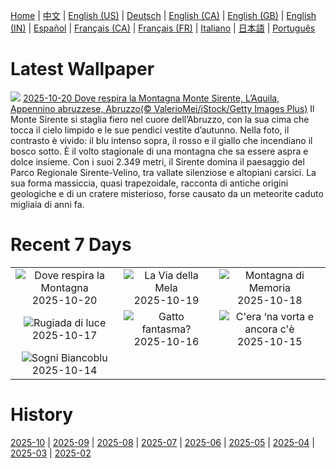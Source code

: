 [Home](../README.md) | [中文](zh-CN.md) | [English (US)](en-US.md) | [Deutsch](de-DE.md) | [English (CA)](en-CA.md) | [English (GB)](en-GB.md) | [English (IN)](en-IN.md) | [Español](es-ES.md) | [Français (CA)](fr-CA.md) | [Français (FR)](fr-FR.md) | [Italiano](it-IT.md) | [日本語](ja-JP.md) | [Português](pt-BR.md)

# Latest Wallpaper
![](https://www.bing.com/th?id=OHR.MonteVelino_IT-IT3560922998_UHD.jpg)
[2025-10-20 Dove respira la Montagna Monte Sirente, L’Aquila, Appennino abruzzese, Abruzzo(© ValerioMei/iStock/Getty Images Plus)](https://www.bing.com/th?id=OHR.MonteVelino_IT-IT3560922998_UHD.jpg)
Il Monte Sirente si staglia fiero nel cuore dell’Abruzzo, con la sua cima che tocca il cielo limpido e le sue pendici vestite d’autunno. Nella foto, il contrasto è vivido: il blu intenso sopra, il rosso e il giallo che incendiano il bosco sotto. È il volto stagionale di una montagna che sa essere aspra e dolce insieme. Con i suoi 2.349 metri, il Sirente domina il paesaggio del Parco Regionale Sirente-Velino, tra vallate silenziose e altopiani carsici. La sua forma massiccia, quasi trapezoidale, racconta di antiche origini geologiche e di un cratere misterioso, forse causato da un meteorite caduto migliaia di anni fa.

# Recent 7 Days
|  |  |  |
|:---:|:---:|:---:|
| ![](https://www.bing.com/th?id=OHR.MonteVelino_IT-IT3560922998_400x240.jpg "Dove respira la Montagna") 2025-10-20 | ![](https://www.bing.com/th?id=OHR.AppleHarvest_IT-IT5097872134_400x240.jpg "La Via della Mela") 2025-10-19 | ![](https://www.bing.com/th?id=OHR.SilburyHill_IT-IT5036622504_400x240.jpg "Montagna di Memoria") 2025-10-18 |
| ![](https://www.bing.com/th?id=OHR.RockRiverFalls_IT-IT4967817075_400x240.jpg "Rugiada di luce") 2025-10-17 | ![](https://www.bing.com/th?id=OHR.SiberianLynx_IT-IT9885681179_400x240.jpg "Gatto fantasma?") 2025-10-16 | ![](https://www.bing.com/th?id=OHR.FontanaDiTrevi_IT-IT9781844919_400x240.jpg "C'era ‘na vorta e ancora c'è") 2025-10-15 |
| ![](https://www.bing.com/th?id=OHR.OiaSantorini_IT-IT9704470316_400x240.jpg "Sogni Biancoblu") 2025-10-14 |  |  |

# History
[2025-10](../archives/wallpaper/it-IT/w_2025_10.md) | [2025-09](../archives/wallpaper/it-IT/w_2025_09.md) | [2025-08](../archives/wallpaper/it-IT/w_2025_08.md) | [2025-07](../archives/wallpaper/it-IT/w_2025_07.md) | [2025-06](../archives/wallpaper/it-IT/w_2025_06.md) | [2025-05](../archives/wallpaper/it-IT/w_2025_05.md) | [2025-04](../archives/wallpaper/it-IT/w_2025_04.md) | [2025-03](../archives/wallpaper/it-IT/w_2025_03.md) | [2025-02](../archives/wallpaper/it-IT/w_2025_02.md)

